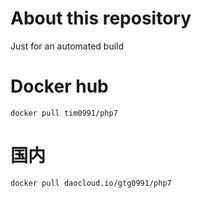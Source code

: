 # About this repository
Just for an automated build


# Docker hub
```shell
docker pull tim0991/php7
```


# 国内
```
docker pull daocloud.io/gtg0991/php7
```


